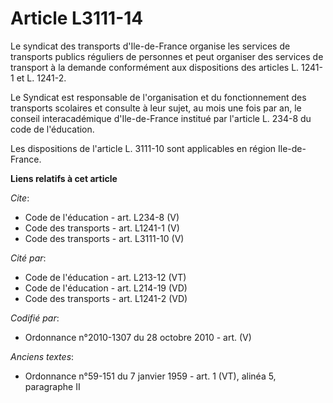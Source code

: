 # Article L3111-14

Le syndicat des transports d'Ile-de-France organise les services de transports publics réguliers de personnes et peut
organiser des services de transport à la demande conformément aux dispositions des articles L. 1241-1 et L. 1241-2. 

Le Syndicat est responsable de l'organisation et du fonctionnement des transports scolaires et consulte à leur sujet, au mois
une fois par an, le conseil interacadémique d'Ile-de-France institué par l'article L. 234-8 du code de l'éducation. 

Les dispositions de l'article L. 3111-10 sont applicables en région Ile-de-France.

**Liens relatifs à cet article**

_Cite_:

  - Code de l'éducation - art. L234-8 (V)
  - Code des transports - art. L1241-1 (V)
  - Code des transports - art. L3111-10 (V)

_Cité par_:

  - Code de l'éducation - art. L213-12 (VT)
  - Code de l'éducation - art. L214-19 (VD)
  - Code des transports - art. L1241-2 (VD)

_Codifié par_:

  - Ordonnance n°2010-1307 du 28 octobre 2010 - art. (V)

_Anciens textes_:

  - Ordonnance n°59-151 du 7 janvier 1959 - art. 1 (VT), alinéa 5, paragraphe II
